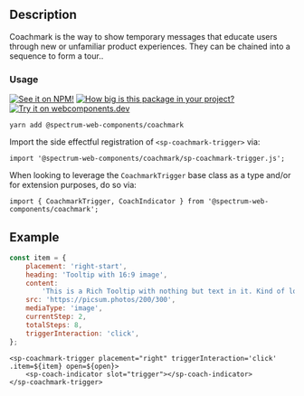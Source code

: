 ## Description

Coachmark is the way to show temporary messages that educate users through new or unfamiliar product experiences. They can be chained into a sequence to form a tour..

### Usage

[![See it on NPM!](https://img.shields.io/npm/v/@spectrum-web-components/coachmark?style=for-the-badge)](https://www.npmjs.com/package/@spectrum-web-components/coachmark)
[![How big is this package in your project?](https://img.shields.io/bundlephobia/minzip/@spectrum-web-components/coachmark?style=for-the-badge)](https://bundlephobia.com/result?p=@spectrum-web-components/coachmark)
[![Try it on webcomponents.dev](https://img.shields.io/badge/Try%20it%20on-webcomponents.dev-green?style=for-the-badge)](https://webcomponents.dev/edit/collection/fO75441E1Q5ZlI0e9pgq/Z611FV1zeF0CLBLVHNFY/src/index.ts)

```
yarn add @spectrum-web-components/coachmark
```

Import the side effectful registration of `<sp-coachmark-trigger>` via:

```
import '@spectrum-web-components/coachmark/sp-coachmark-trigger.js';

```

When looking to leverage the `CoachmarkTrigger` base class as a type and/or for extension purposes, do so via:

```
import { CoachmarkTrigger, CoachIndicator } from '@spectrum-web-components/coachmark';
```

## Example

```js
const item = {
    placement: 'right-start',
    heading: 'Tooltip with 16:9 image',
    content:
        'This is a Rich Tooltip with nothing but text in it. Kind of lonely in here.',
    src: 'https://picsum.photos/200/300',
    mediaType: 'image',
    currentStep: 2,
    totalSteps: 8,
    triggerInteraction: 'click',
};
```

```html-live
<sp-coachmark-trigger placement="right" triggerInteraction='click' .item=${item} open=${open}>
    <sp-coach-indicator slot="trigger"></sp-coach-indicator>
</sp-coachmark-trigger>
```

<script type="module">
        const item = {
            placement: 'right-start',
            heading: 'Tooltip with 16:9 image',
            content:
                'This is a Rich Tooltip with nothing but text in it. Kind of lonely in here.',
            src: 'https://picsum.photos/id/237/200/300',
            mediaType: 'image',
            currentStep: 2,
            totalSteps: 8,
            triggerInteraction: 'click',
    };
    const initCoachMark = () => {
        const coachmark = document.querySelector('sp-coachmark-trigger');
        coachmark.item = item
        return coachmark
    };
    customElements.whenDefined('sp-coachmark-trigger').then(() => {
        initCoachMark();
    });
</script>
